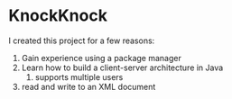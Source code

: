 # KnockKnock
I created this project for a few reasons: 
1. Gain experience using a package manager
2. Learn how to build a client-server architecture in Java
    1. supports multiple users
3. read and write to an XML document
